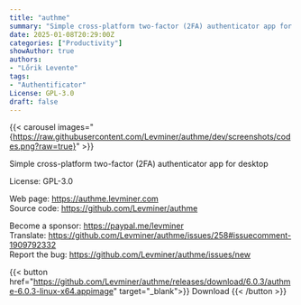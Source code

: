 ```yaml
---
title: "authme"
summary: "Simple cross-platform two-factor (2FA) authenticator app for desktop."
date: 2025-01-08T20:29:00Z
categories: ["Productivity"]
showAuthor: true
authors:
- "Lőrik Levente"
tags:
- "Authentificator"
License: GPL-3.0
draft: false
---
```


{{< carousel images="{https://raw.githubusercontent.com/Levminer/authme/dev/screenshots/codes.png?raw=true}" >}}

Simple cross-platform two-factor (2FA) authenticator app for desktop

License: GPL-3.0

Web page: <https://authme.levminer.com>  
Source code: <https://github.com/Levminer/authme>

Become a sponsor: <https://paypal.me/levminer>  
Translate: <https://github.com/Levminer/authme/issues/258#issuecomment-1909792332>  
Report the bug: <https://github.com/Levminer/authme/issues/new>    

{{< button href="https://github.com/Levminer/authme/releases/download/6.0.3/authme-6.0.3-linux-x64.appimage" target="_blank">}}
Download
{{< /button >}}